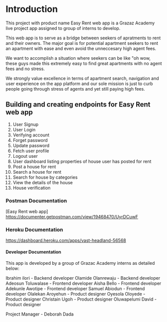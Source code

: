 # Introduction

This project with product name Easy Rent web app is a Grazaz Academy live project app assigned to group of interns to develop.

This web app is to serve as a bridge between seekers of apratments to rent and their owners. The major goal is for potential apartment seekers to rent an apartment with ease and even avoid the unneccesary high agent fees.

We want to accomplish a situation where seekers can be like "oh wow, these guys made this extremely easy to find great apartments with no agent fees and no stress.

We strongly value excellence in terms of apartment search, navigation and user experience on the app platform and our sole mission is just to curb people going through stress of agents and yet still paying high fees.

## Building and creating endpoints for Easy Rent web app

1. User Signup
2. User Login
3. Verifying account
4. Forget password
5. Update password
6. Fetch user profile
7. Logout user
8. User dashboard listing properties of house user has posted for rent
9. Post a house for rent
10. Search a house for rent
11. Search for house by categories
12. View the details of the house
13. House verification

### Postman Documentation

[Easy Rent web app] https://documenter.getpostman.com/view/19468470/UyrDCuwF

### Heroku Documentation

https://dashboard.heroku.com/apps/vast-headland-56568

#### Developer Documentation

This app is developed by a group of Grazac Academy interns as detailed below:

Ibrahim ilori - Backend developer
Olamide Olanrewaju - Backend developer
Adeosun Toluwalase - Frontend developer
Aisha Bello - Frontend developer
Adekunle Awotipe - Frontend developer
Samuel Abiodun - Frontend developer
Olalekan Aroyehun - Product designer
Oyesola Oloyede - Product designer
Christain Ugoh - Product designer
Oluwapelumi David - Product designer

Project Manager - Deborah Dada
